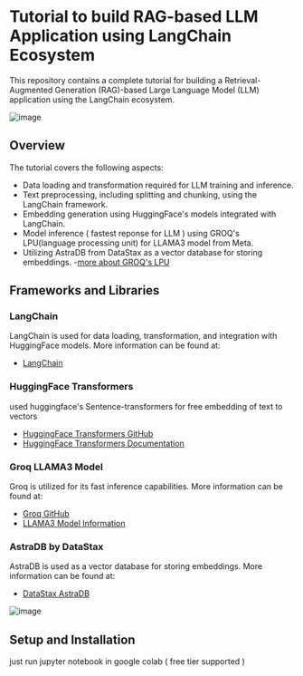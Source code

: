 # Tutorial to build RAG-based LLM Application using LangChain Ecosystem

This repository contains a complete tutorial for building a Retrieval-Augmented Generation (RAG)-based Large Language Model (LLM) application using the LangChain ecosystem.

![image](https://github.com/Abhishekvidhate/TUTORIAL-RAG-based-LLM-APPs/assets/120262589/aafa95cf-1946-494e-ae4d-8e9f63027c88)

## Overview

The tutorial covers the following aspects:
- Data loading and transformation required for LLM training and inference.
- Text preprocessing, including splitting and chunking, using the LangChain framework.
- Embedding generation using HuggingFace's models integrated with LangChain.
- Model inference ( fastest reponse for LLM ) using GROQ's LPU(language processing unit) for LLAMA3 model from Meta.
- Utilizing AstraDB from DataStax as a vector database for storing embeddings.
-[more about GROQ's LPU](https://wow.groq.com/lpu-inference-engine/)

## Frameworks and Libraries

### LangChain
LangChain is used for data loading, transformation, and integration with HuggingFace models. More information can be found at:
- [LangChain](https://www.langchain.com/)

### HuggingFace Transformers
used huggingface's Sentence-transformers for free embedding of text to vectors
- [HuggingFace Transformers GitHub](https://github.com/huggingface/transformers)
- [HuggingFace Transformers Documentation](https://huggingface.co/transformers/)


### Groq LLAMA3 Model
Groq is utilized for its fast inference capabilities. More information can be found at:
- [Groq GitHub](https://groq.com/)
- [LLAMA3 Model Information](https://llama.meta.com/llama3/)


### AstraDB by DataStax
AstraDB is used as a vector database for storing embeddings. More information can be found at:
- [DataStax AstraDB](https://www.datastax.com/products/astra)

![image](https://github.com/Abhishekvidhate/TUTORIAL-RAG-based-LLM-APPs/assets/120262589/af350cd6-9163-4857-97ac-592f0b28493d)


## Setup and Installation
 just run jupyter notebook in google colab ( free tier supported )

